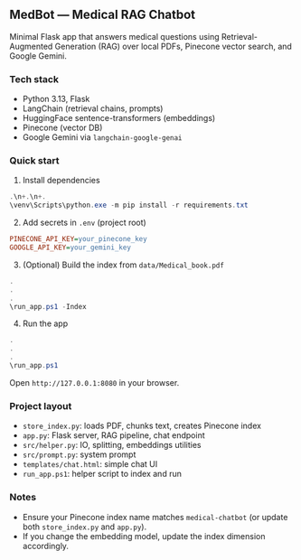 ## MedBot — Medical RAG Chatbot

Minimal Flask app that answers medical questions using Retrieval-Augmented Generation (RAG) over local PDFs, Pinecone vector search, and Google Gemini.

### Tech stack
- Python 3.13, Flask
- LangChain (retrieval chains, prompts)
- HuggingFace sentence-transformers (embeddings)
- Pinecone (vector DB)
- Google Gemini via `langchain-google-genai`

### Quick start
1) Install dependencies
```powershell
.\n+.\n+.
\venv\Scripts\python.exe -m pip install -r requirements.txt
```

2) Add secrets in `.env` (project root)
```ini
PINECONE_API_KEY=your_pinecone_key
GOOGLE_API_KEY=your_gemini_key
```

3) (Optional) Build the index from `data/Medical_book.pdf`
```powershell
.
.
.
\run_app.ps1 -Index
```

4) Run the app
```powershell
.
.
.
\run_app.ps1
```

Open `http://127.0.0.1:8080` in your browser.

### Project layout
- `store_index.py`: loads PDF, chunks text, creates Pinecone index
- `app.py`: Flask server, RAG pipeline, chat endpoint
- `src/helper.py`: IO, splitting, embeddings utilities
- `src/prompt.py`: system prompt
- `templates/chat.html`: simple chat UI
- `run_app.ps1`: helper script to index and run

### Notes
- Ensure your Pinecone index name matches `medical-chatbot` (or update both `store_index.py` and `app.py`).
- If you change the embedding model, update the index dimension accordingly.
